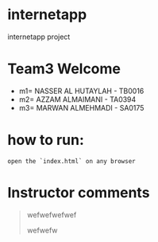 # internetapp
internetapp project
# Team3 Welcome
* m1= NASSER AL HUTAYLAH - TB0016
* m2= AZZAM ALMAIMANI - TA0394
* m3= MARWAN ALMEHMADI - SA0175

# 

# how to run:
```
open the `index.html` on any browser
```

# Instructor comments
>wefwefwefwef 
>
>wefwefw
